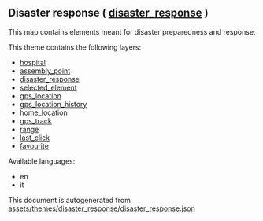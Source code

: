 [//]: # (WARNING: this file is automatically generated. Please find the sources at the bottom and edit those sources)

 Disaster response ( [disaster_response](https://mapcomplete.org/disaster_response) ) 
--------------------------------------------------------------------------------------



This map contains elements meant for disaster preparedness and response.

This theme contains the following layers:



  - [hospital](../Layers/hospital.md)
  - [assembly_point](../Layers/assembly_point.md)
  - [disaster_response](../Layers/disaster_response.md)
  - [selected_element](../Layers/selected_element.md)
  - [gps_location](../Layers/gps_location.md)
  - [gps_location_history](../Layers/gps_location_history.md)
  - [home_location](../Layers/home_location.md)
  - [gps_track](../Layers/gps_track.md)
  - [range](../Layers/range.md)
  - [last_click](../Layers/last_click.md)
  - [favourite](../Layers/favourite.md)


Available languages:



  - en
  - it
 

This document is autogenerated from [assets/themes/disaster_response/disaster_response.json](https://github.com/pietervdvn/MapComplete/blob/develop/assets/themes/disaster_response/disaster_response.json)
